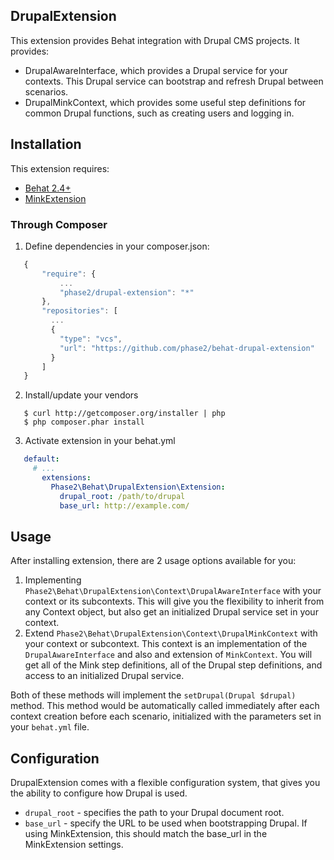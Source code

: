 DrupalExtension
---

This extension provides Behat integration with Drupal CMS projects.  It provides:

* DrupalAwareInterface, which provides a Drupal service for your contexts.  This
  Drupal service can bootstrap and refresh Drupal between scenarios.
* DrupalMinkContext, which provides some useful step definitions for common
  Drupal functions, such as creating users and logging in.

Installation
---

This extension requires:

* [Behat 2.4+](http://behat.org/)
* [MinkExtension](http://extensions.behat.org/mink/)

### Through Composer

1. Define dependencies in your composer.json:
```javascript
   {
       "require": {
           ...
           "phase2/drupal-extension": "*"
       },
       "repositories": [
         ...
         {
           "type": "vcs",
           "url": "https://github.com/phase2/behat-drupal-extension"
         }
       ]
   }
```

2. Install/update your vendors
```
   $ curl http://getcomposer.org/installer | php
   $ php composer.phar install
```
3. Activate extension in your behat.yml
```yml
   default:
     # ...
       extensions:
         Phase2\Behat\DrupalExtension\Extension:
           drupal_root: /path/to/drupal
           base_url: http://example.com/
```

Usage
---

After installing extension, there are 2 usage options available for you:

1. Implementing `Phase2\Behat\DrupalExtension\Context\DrupalAwareInterface` with your
   context or its subcontexts. This will give you the flexibility to inherit
   from any Context object, but also get an initialized Drupal service set in
   your context.
2. Extend `Phase2\Behat\DrupalExtension\Context\DrupalMinkContext` with your context or
   subcontext.  This context is an implementation of the `DrupalAwareInterface`
   and also and extension of `MinkContext`.  You will get all of the Mink step
   definitions, all of the Drupal step definitions, and access to an initialized
   Drupal service.

Both of these methods will implement the `setDrupal(Drupal $drupal)` method. This
method would be automatically called immediately after each context creation
before each scenario, initialized with the parameters set in your `behat.yml` file.

Configuration
---

DrupalExtension comes with a flexible configuration system, that gives you the
ability to configure how Drupal is used.

* `drupal_root` - specifies the path to your Drupal document root.
* `base_url` - specify the URL to be used when bootstrapping Drupal.  If using
  MinkExtension, this should match the base_url in the MinkExtension settings.
